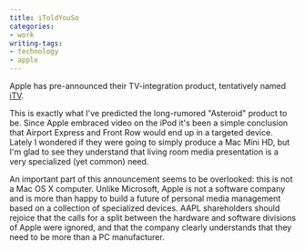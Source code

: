 ```yaml
---
title: iToldYouSo
categories:
- work
writing-tags:
- technology
- apple
---
```


Apple has pre-announced their TV-integration product, tentatively named [iTV][1].

This is exactly what I've predicted the long-rumored "Asteroid" product to be.  Since Apple embraced video on the iPod it's been a simple conclusion that Airport Express and Front Row would end up in a targeted device.  Lately I wondered if they were going to simply produce a Mac Mini HD, but I'm glad to see they understand that living room media presentation is a very specialized (yet common) need.

An important part of this announcement seems to be overlooked: this is not a Mac OS X computer.  Unlike Microsoft, Apple is not a software company and is more than happy to build a future of personal media management based on a collection of specialized devices.  AAPL shareholders should rejoice that the calls for a split between the hardware and software divisions of Apple were ignored, and that the company clearly understands that they need to be more than a PC manufacturer.

   [1]: http://www.macrumors.com/pages/2006/09/20060912161621.shtml
